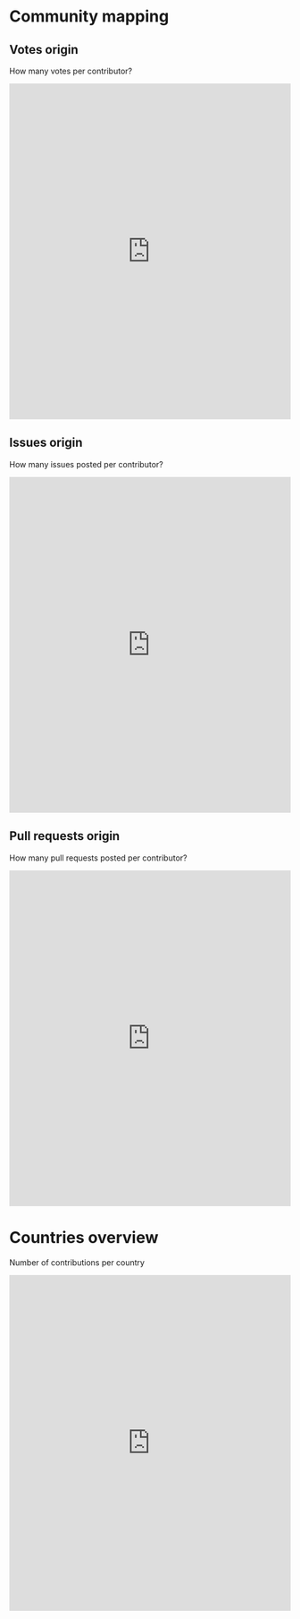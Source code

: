 # Community mapping

## Votes origin
How many votes per contributor?

<iframe title="Votes"
  aria-label="Map"
  src="https://datawrapper.dwcdn.net/UenJI/1/"
  scrolling="no"
  frameborder="0"
  style="width: 100%; min-width: 300px; border: none;"
  height="600">
</iframe>

## Issues origin
How many issues posted per contributor?

<iframe title="Issues"
  aria-label="Map"
  src="https://datawrapper.dwcdn.net/Oys3H/2/"
  scrolling="no"
  frameborder="0"
  style="width: 100%; min-width: 300px; border: none;"
  height="600">
</iframe>

## Pull requests origin
How many pull requests posted per contributor?

<iframe title="PR"
  aria-label="Map"
  src="https://datawrapper.dwcdn.net/kAeqU/1/"
  scrolling="no"
  frameborder="0"
  style="width: 100%; min-width: 300px; border: none;"
  height="600">
</iframe>

# Countries overview
Number of contributions per country

<iframe title="Overview"
  aria-label="Chart"
  src="https://datawrapper.dwcdn.net/15vqx/2/"
  scrolling="no"
  frameborder="0"
  style="width: 100%; min-width: 300px; border: none;"
  height="600">
</iframe>
